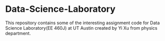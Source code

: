 # Data-Science-Laboratory
This repository contains some of the interesting assignment code for Data Science Laboratory(EE 460J) at UT Austin created by Yi Xu from
physics department. 
